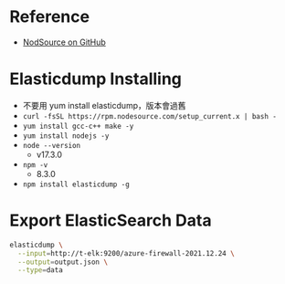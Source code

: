 # Reference
- [NodSource on GitHub](https://github.com/nodesource/distributions/blob/master/README.md)

# Elasticdump Installing
- 不要用 yum install elasticdump，版本會過舊
- `curl -fsSL https://rpm.nodesource.com/setup_current.x | bash -`
- `yum install gcc-c++ make -y`
- `yum install nodejs -y`
- `node --version`
    - v17.3.0
- `npm -v`
    - 8.3.0
- `npm install elasticdump -g`

# Export ElasticSearch Data
```bash
elasticdump \
  --input=http://t-elk:9200/azure-firewall-2021.12.24 \
  --output=output.json \
  --type=data
```
